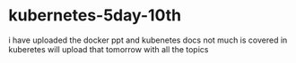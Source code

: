 # kubernetes-5day-10th
i have uploaded the docker ppt and kubenetes docs not much is covered in kuberetes will upload that tomorrow with all the topics 
